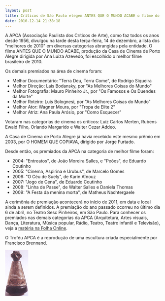 ```yaml
---
layout: post
title: Críticos de São Paulo elegem ANTES QUE O MUNDO ACABE o filme do ano
date: 2010-12-14 21:38:18
---
```

A APCA (Associação Paulista dos Críticos de Arte), como faz todos os anos desde 1956, divulgou na tarde desta terça-feira, 14 de dezembro, a lista dos "melhores de 2010" em diversas categorias abrangidas pela entidade. O filme ANTES QUE O MUNDO ACABE, produção da Casa de Cinema de Porto Alegre dirigida por Ana Luiza Azevedo, foi escolhido o melhor filme brasileiro de 2010.

Os demais premiados na área de cinema foram:

* Melhor Documentário: "Terra Deu, Terra Come", de Rodrigo Siqueira
* Melhor Direção: Laís Bodansky, por "As Melhores Coisas do Mundo"
* Melhor Fotografia: Mauro Pinheiro Jr., por "Os Famosos e Os Duendes da Morte"
* Melhor Roteiro: Luis Bolognesi, por "As Melhores Coisas do Mundo"
* Melhor Ator: Wagner Moura, por "Tropa de Elite 2"
* Melhor Atriz: Ana Paula Arósio, por "Como Esquecer"

Votaram nas categorias de cinema os críticos: Luiz Carlos Merten, Rubens Ewald Filho, Orlando Margarido e Walter Cezar Addeo.

A Casa de Cinema de Porto Alegre já havia recebido este mesmo prêmio em 2003, por O HOMEM QUE COPIAVA, dirigido por Jorge Furtado.

Desde então, os premiados da APCA na categoria de melhor filme foram:

* 2004: "Entreatos", de João Moreira Salles, e "Peões", de Eduardo Coutinho
* 2005: "Cinema, Aspirina e Urubus", de Marcelo Gomes
* 2006: "O Céu de Suely", de Karin Aïnouz
* 2007: "Jogo de Cena", de Eduardo Coutinho
* 2008: "Linha de Passe", de Walter Salles e Daniela Thomas
* 2009: "A Festa da menina morta", de Matheus Nachtergaele

A cerimônia de premiação acontecerá no início de 2011, em data e local ainda a serem definidos. A premiação do ano passado ocorreu no último dia 6 de abril, no Teatro Sesc Pinheiros, em São Paulo.
Para conhecer os premiados nas demais categorias da APCA (Arquitetura, Artes visuais, Dança, Literatura, Música popular, Rádio, Teatro, Teatro infantil e Televisão), veja a [matéria na Folha Online](http://www1.folha.uol.com.br/ilustrada/845584-irene-ravache-e-escolhida-a-melhor-atriz-do-ano-pela-apca-veja-vencedores.shtml).

O Troféu APCA é a reprodução de uma escultura criada especialmente por Francisco Brennand.

![](/uploads/apca.jpg)
